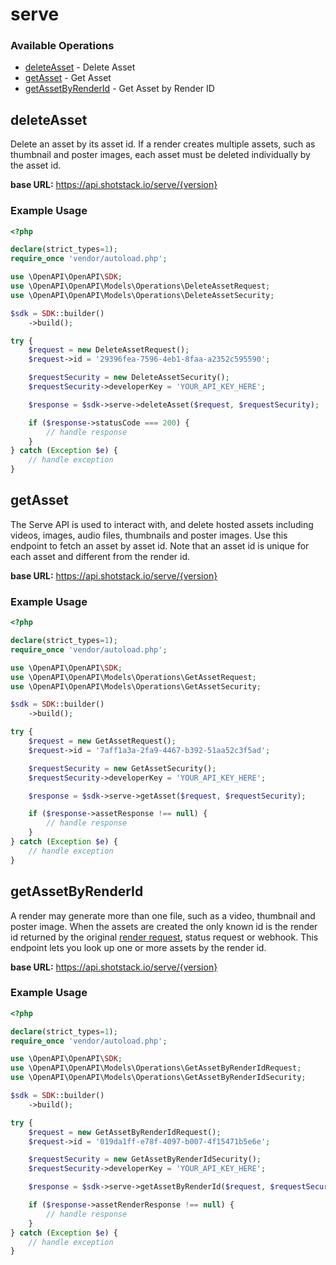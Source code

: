 # serve

### Available Operations

* [deleteAsset](#deleteasset) - Delete Asset
* [getAsset](#getasset) - Get Asset
* [getAssetByRenderId](#getassetbyrenderid) - Get Asset by Render ID

## deleteAsset

Delete an asset by its asset id. If a render creates multiple assets, such as thumbnail and poster images, each asset must be deleted individually by the asset id.

**base URL:** https://api.shotstack.io/serve/{version}

### Example Usage

```php
<?php

declare(strict_types=1);
require_once 'vendor/autoload.php';

use \OpenAPI\OpenAPI\SDK;
use \OpenAPI\OpenAPI\Models\Operations\DeleteAssetRequest;
use \OpenAPI\OpenAPI\Models\Operations\DeleteAssetSecurity;

$sdk = SDK::builder()
    ->build();

try {
    $request = new DeleteAssetRequest();
    $request->id = '29396fea-7596-4eb1-8faa-a2352c595590';

    $requestSecurity = new DeleteAssetSecurity();
    $requestSecurity->developerKey = 'YOUR_API_KEY_HERE';

    $response = $sdk->serve->deleteAsset($request, $requestSecurity);

    if ($response->statusCode === 200) {
        // handle response
    }
} catch (Exception $e) {
    // handle exception
}
```

## getAsset

The Serve API is used to interact with, and delete hosted assets including videos, images, audio files,  thumbnails and poster images. Use this endpoint to fetch an asset by asset id. Note that an asset id is unique for each asset and different from the render id.

**base URL:** https://api.shotstack.io/serve/{version}

### Example Usage

```php
<?php

declare(strict_types=1);
require_once 'vendor/autoload.php';

use \OpenAPI\OpenAPI\SDK;
use \OpenAPI\OpenAPI\Models\Operations\GetAssetRequest;
use \OpenAPI\OpenAPI\Models\Operations\GetAssetSecurity;

$sdk = SDK::builder()
    ->build();

try {
    $request = new GetAssetRequest();
    $request->id = '7aff1a3a-2fa9-4467-b392-51aa52c3f5ad';

    $requestSecurity = new GetAssetSecurity();
    $requestSecurity->developerKey = 'YOUR_API_KEY_HERE';

    $response = $sdk->serve->getAsset($request, $requestSecurity);

    if ($response->assetResponse !== null) {
        // handle response
    }
} catch (Exception $e) {
    // handle exception
}
```

## getAssetByRenderId

A render may generate more than one file, such as a video, thumbnail and poster image. When the assets are created the only known id is the render id returned by the original [render request](#render-video), status  request or webhook. This endpoint lets you look up one or more assets by the render id.

**base URL:** https://api.shotstack.io/serve/{version}

### Example Usage

```php
<?php

declare(strict_types=1);
require_once 'vendor/autoload.php';

use \OpenAPI\OpenAPI\SDK;
use \OpenAPI\OpenAPI\Models\Operations\GetAssetByRenderIdRequest;
use \OpenAPI\OpenAPI\Models\Operations\GetAssetByRenderIdSecurity;

$sdk = SDK::builder()
    ->build();

try {
    $request = new GetAssetByRenderIdRequest();
    $request->id = '019da1ff-e78f-4097-b007-4f15471b5e6e';

    $requestSecurity = new GetAssetByRenderIdSecurity();
    $requestSecurity->developerKey = 'YOUR_API_KEY_HERE';

    $response = $sdk->serve->getAssetByRenderId($request, $requestSecurity);

    if ($response->assetRenderResponse !== null) {
        // handle response
    }
} catch (Exception $e) {
    // handle exception
}
```
